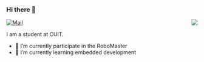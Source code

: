 ### Hi there 👋

<a href="https://github.com/tfx2001"><img align='right' src="https://github-readme-stats.vercel.app/api?username=tfx2001&show_icons=true"></a>

[![Mail](https://img.shields.io/badge/Email-2479727366@qq.com-blue?style=flat&logo=mail.ru)](mailto:2479727366@qq.com)

I am a student at CUIT.

- 🔭 I’m currently participate in the RoboMaster
- 🌱 I’m currently learning embedded development
